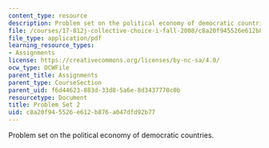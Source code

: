 ```yaml
---
content_type: resource
description: Problem set on the political economy of democratic countries.
file: /courses/17-812j-collective-choice-i-fall-2008/c8a20f945526e612b876a047dfd92b77_pset2.pdf
file_type: application/pdf
learning_resource_types:
- Assignments
license: https://creativecommons.org/licenses/by-nc-sa/4.0/
ocw_type: OCWFile
parent_title: Assignments
parent_type: CourseSection
parent_uid: f6d44623-883d-33d8-5a6e-8d3437770c0b
resourcetype: Document
title: Problem Set 2
uid: c8a20f94-5526-e612-b876-a047dfd92b77
---
```

Problem set on the political economy of democratic countries.
